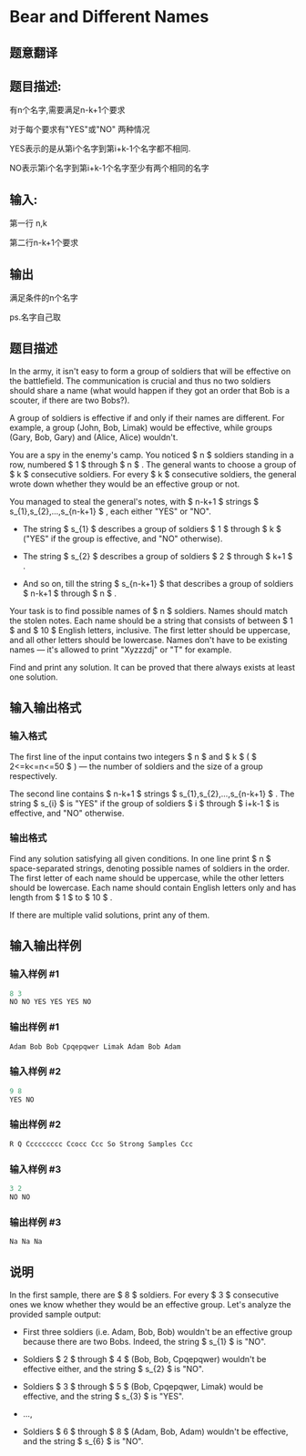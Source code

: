 # Bear and Different Names

## 题意翻译

## 题目描述:

有n个名字,需要满足n-k+1个要求

对于每个要求有"YES"或"NO" 两种情况

YES表示的是从第i个名字到第i+k-1个名字都不相同.

NO表示第i个名字到第i+k-1个名字至少有两个相同的名字

## 输入:

第一行 n,k

第二行n-k+1个要求

## 输出

满足条件的n个名字

ps.名字自己取

## 题目描述

In the army, it isn't easy to form a group of soldiers that will be effective on the battlefield. The communication is crucial and thus no two soldiers should share a name (what would happen if they got an order that Bob is a scouter, if there are two Bobs?).

A group of soldiers is effective if and only if their names are different. For example, a group (John, Bob, Limak) would be effective, while groups (Gary, Bob, Gary) and (Alice, Alice) wouldn't.

You are a spy in the enemy's camp. You noticed $ n $ soldiers standing in a row, numbered $ 1 $ through $ n $ . The general wants to choose a group of $ k $ consecutive soldiers. For every $ k $ consecutive soldiers, the general wrote down whether they would be an effective group or not.

You managed to steal the general's notes, with $ n-k+1 $ strings $ s_{1},s_{2},...,s_{n-k+1} $ , each either "YES" or "NO".

- The string $ s_{1} $ describes a group of soldiers $ 1 $ through $ k $ ("YES" if the group is effective, and "NO" otherwise).

- The string $ s_{2} $ describes a group of soldiers $ 2 $ through $ k+1 $ .

- And so on, till the string $ s_{n-k+1} $ that describes a group of soldiers $ n-k+1 $ through $ n $ .

Your task is to find possible names of $ n $ soldiers. Names should match the stolen notes. Each name should be a string that consists of between $ 1 $ and $ 10 $ English letters, inclusive. The first letter should be uppercase, and all other letters should be lowercase. Names don't have to be existing names — it's allowed to print "Xyzzzdj" or "T" for example.

Find and print any solution. It can be proved that there always exists at least one solution.

## 输入输出格式

### 输入格式

The first line of the input contains two integers $ n $ and $ k $ ( $ 2<=k<=n<=50 $ ) — the number of soldiers and the size of a group respectively.

The second line contains $ n-k+1 $ strings $ s_{1},s_{2},...,s_{n-k+1} $ . The string $ s_{i} $ is "YES" if the group of soldiers $ i $ through $ i+k-1 $ is effective, and "NO" otherwise.

### 输出格式

Find any solution satisfying all given conditions. In one line print $ n $ space-separated strings, denoting possible names of soldiers in the order. The first letter of each name should be uppercase, while the other letters should be lowercase. Each name should contain English letters only and has length from $ 1 $ to $ 10 $ .

If there are multiple valid solutions, print any of them.

## 输入输出样例

### 输入样例 #1

```cpp
8 3
NO NO YES YES YES NO

```
### 输出样例 #1

```cpp
Adam Bob Bob Cpqepqwer Limak Adam Bob Adam
```


### 输入样例 #2

```cpp
9 8
YES NO

```
### 输出样例 #2

```cpp
R Q Ccccccccc Ccocc Ccc So Strong Samples Ccc
```


### 输入样例 #3

```cpp
3 2
NO NO

```
### 输出样例 #3

```cpp
Na Na Na
```


## 说明

In the first sample, there are $ 8 $ soldiers. For every $ 3 $ consecutive ones we know whether they would be an effective group. Let's analyze the provided sample output:

- First three soldiers (i.e. Adam, Bob, Bob) wouldn't be an effective group because there are two Bobs. Indeed, the string $ s_{1} $ is "NO".

- Soldiers $ 2 $ through $ 4 $ (Bob, Bob, Cpqepqwer) wouldn't be effective either, and the string $ s_{2} $ is "NO".

- Soldiers $ 3 $ through $ 5 $ (Bob, Cpqepqwer, Limak) would be effective, and the string $ s_{3} $ is "YES".

- ...,

- Soldiers $ 6 $ through $ 8 $ (Adam, Bob, Adam) wouldn't be effective, and the string $ s_{6} $ is "NO".


